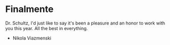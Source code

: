 # Finalmente
Dr. Schultz, I'd just like to say it's been a pleasure and an honor to work with you this year. All the best in everything.
- Nikola Viazmenski
